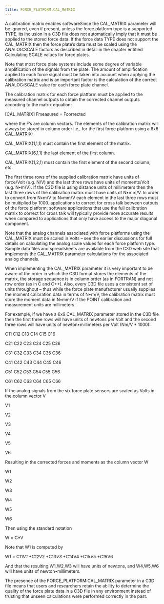 ```yaml
---
title: FORCE_PLATFORM:CAL_MATRIX
---
```


A calibration matrix enables softwareSince the CAL_MATRIX parameter will be ignored, even if present, unless the force platform type is a supported TYPE, its inclusion in a C3D file does not automatically imply that it must be applied to the stored force data.  If the force data TYPE does not support the CAL_MATRIX then the force plate’s data must be scaled using the ANALOG:SCALE factors as described in detail in the chapter entitled Calculating SCALE values for force plates.

Note that most force plate systems include some degree of variable amplification of the signals from the plate.  The amount of amplification applied to each force signal must be taken into account when applying the calibration matrix and is an important factor is the calculation of the correct ANALOG:SCALE value for each force plate channel.

The calibration matrix for each force platform must be applied to the measured channel outputs to obtain the corrected channel outputs according to the matrix equation:

[CAL_MATRIX] Fmeasured = Fcorrected

where the F’s are column vectors.  The elements of the calibration matrix will always be stored in column order i.e., for the first force platform using a 6x6 CAL_MATRIX:

CAL_MATRIX(1,1,1) must contain the first element of the matrix.

CAL_MATRIX(6,1,1) the last element of the first column.

CAL_MATRIX(1,2,1) must contain the first element of the second column, etc.

The first three rows of the supplied calibration matrix have units of force/Volt (e.g.  N/V) and the last three rows have units of moments/Volt (e.g.  N•m/V).  If the C3D file is using distance units of millimeters then the last three rows of the calibration matrix must have units of N•mm/V.  In order to convert from N•m/V to N•mm/V each element in the last three rows must be multiplied by 1000. applications to correct for cross talk between outputs of the force platform; software applications that use the full calibration matrix to correct for cross talk will typically provide more accurate results when compared to applications that only have access to the major diagonal component.

Note that the analog channels associated with force platforms using the CAL_MATRIX must be scaled in Volts – see the earlier discussions for full details on calculating the analog scale values for each force platform type.  Sample data files and spreadsheets are available from the C3D web site that implements the CAL_MATRIX parameter calculations for the associated analog channels.

When implementing the CAL_MATRIX parameter it is very important to be aware of the order in which the C3D format stores the elements of the matrix, the storage sequence is in column order (as in FORTRAN) and not row order (as in C and C++).  Also, every C3D file uses a consistent set of units throughout – thus while the force plate manufacturer usually supplies the moment calibration data in terms of N•m/V, the calibration matrix must store the moment data in N•mm/V if the POINT calibration and measurement units are millimeters.

For example, if we have a 6x6 CAL_MATRIX parameter stored in the C3D file then the first three rows will have units of newtons per Volt and the second three rows will have units of newton•millimeters per Volt (Nm/V * 1000):

C11 C12 C13 C14 C15 C16

C21 C22 C23 C24 C25 C26

C31 C32 C33 C34 C35 C36

C41 C42 C43 C44 C45 C46

C51 C52 C53 C54 C55 C56

C61 C62 C63 C64 C65 C66

If the analog signals from the six force plate sensors are scaled as Volts in the column vector V

V1

V2

V3

V4

V5

V6

Resulting in the corrected forces and moments as the column vector W

W1

W2

W3

W4

W5

W6

Then using the standard notation

W = C*V

Note that W1 is computed by

W1 = C11*V1 +C12*V2 +C13*V3 +C14*V4 +C15*V5 +C16*V6

And that the resulting W1,W2,W3 will have units of newtons, and W4,W5,W6 will have units of newton•millimeters.

The presence of the FORCE_PLATFORM:CAL_MATRIX parameter in a C3D file means that users and researchers retain the ability to determine the quality of the force plate data in a C3D file in any environment instead of trusting that unseen calculations were performed correctly in the past.
